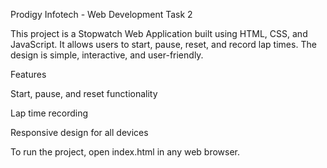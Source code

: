 Prodigy Infotech - Web Development Task 2

This project is a Stopwatch Web Application built using HTML, CSS, and JavaScript. It allows users to start, pause, reset, and record lap times. The design is simple, interactive, and user-friendly.

Features

Start, pause, and reset functionality

Lap time recording

Responsive design for all devices


To run the project, open index.html in any web browser.
